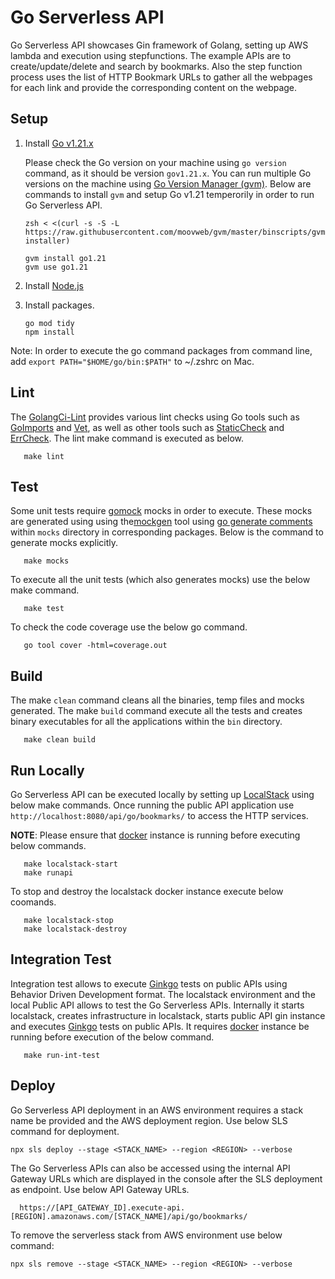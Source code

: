 # Go Serverless API

Go Serverless API showcases Gin framework of Golang, setting up AWS lambda and execution using stepfunctions. The example APIs are to create/update/delete and search by bookmarks. Also the step function process uses the list of HTTP Bookmark URLs to gather all the webpages for each link and provide the corresponding content on the webpage.

## Setup

1. Install [Go v1.21.x](https://go.dev/dl/)

   Please check the Go version on your machine using `go version` command, as it should be version `gov1.21.x`. You can run multiple Go versions on the machine using [Go Version Manager (gvm)](https://github.com/moovweb/gvm). Below are commands to install `gvm` and setup Go v1.21 temperorily in order to run Go Serverless API.

       zsh < <(curl -s -S -L https://raw.githubusercontent.com/moovweb/gvm/master/binscripts/gvm-installer)

       gvm install go1.21
       gvm use go1.21

2. Install [Node.js](https://nodejs.org/)

3. Install packages.

       go mod tidy
       npm install

Note: In order to execute the go command packages from command line, add `export PATH="$HOME/go/bin:$PATH"` to ~/.zshrc on Mac.

## Lint

The [GolangCi-Lint](https://golangci-lint.run/usage/linters/) provides various lint checks using Go tools such as [GoImports](https://pkg.go.dev/golang.org/x/tools/cmd/goimports) and [Vet](https://pkg.go.dev/cmd/vet), as well as other tools such as [StaticCheck](https://staticcheck.io/) and [ErrCheck](https://github.com/kisielk/errcheck). The lint make command is executed as below.

       make lint

## Test

Some unit tests require [gomock](https://github.com/golang/mock) mocks in order to execute.
These mocks are generated using using the[mockgen](https://github.com/golang/mock#running-mockgen) tool using [go generate comments](https://go.dev/blog/generate) within `mocks` directory in corresponding packages. Below is the command to generate mocks explicitly.

       make mocks

To execute all the unit tests (which also generates mocks) use the below make command.

       make test

To check the code coverage use the below go command.

       go tool cover -html=coverage.out

## Build

The make `clean` command cleans all the binaries, temp files and mocks generated. The make `build` command execute all the tests and creates binary executables for all the applications within the `bin` directory.

       make clean build

## Run Locally

Go Serverless API can be executed locally by setting up [LocalStack](https://docs.localstack.cloud/getting-started/installation/) using below make commands. Once running the public API application use `http://localhost:8080/api/go/bookmarks/` to access the HTTP services.

**NOTE**: Please ensure that [docker](https://docs.docker.com/engine/install/) instance is running before executing below commands.

       make localstack-start
       make runapi

To stop and destroy the localstack docker instance execute below coomands.

       make localstack-stop
       make localstack-destroy

## Integration Test

Integration test allows to execute [Ginkgo](https://onsi.github.io/ginkgo/) tests on public APIs using Behavior Driven Development format. The localstack environment and the local Public API allows to test the Go Serverless APIs. Internally it starts localstack, creates infrastructure in localstack, starts public API gin instance and executes [Ginkgo](https://onsi.github.io/ginkgo/) tests on public APIs. It requires [docker](https://docs.docker.com/engine/install/) instance be running before execution of the below command. 

       make run-int-test

## Deploy

Go Serverless API deployment in an AWS environment requires a stack name be provided and the AWS deployment region. Use below SLS command for deployment.

    npx sls deploy --stage <STACK_NAME> --region <REGION> --verbose

The Go Serverless APIs can also be accessed using the internal API Gateway URLs which are displayed in the console after the SLS deployment as endpoint. Use below API Gateway URLs.

      https://[API_GATEWAY_ID].execute-api.[REGION].amazonaws.com/[STACK_NAME]/api/go/bookmarks/

To remove the serverless stack from AWS environment use below command:

    npx sls remove --stage <STACK_NAME> --region <REGION> --verbose

